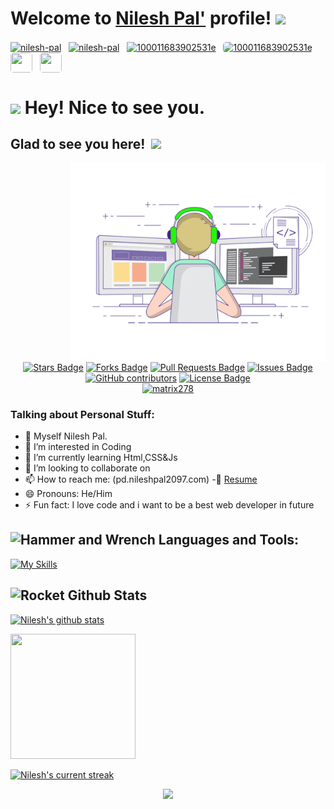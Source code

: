 
# Welcome to [Nilesh Pal'](https://www.technonilesh.online/?m=1) profile! <a href="[(https://www.technonilesh.online/?m=1)"><img src="https://media.giphy.com/media/hvRJCLFzcasrR4ia7z/giphy.gif"  width="25px"></a>

<a href="https://www.linkedin.com/in/nilesh-pal-0316071aa?utm_source=share&utm_campaign=share_via&utm_content=profile&utm_medium=android_app" target="_blank"><img align="center" src="https://raw.githubusercontent.com/rahuldkjain/github-profile-readme-generator/master/src/images/icons/Social/linked-in-alt.svg" alt="nilesh-pal" height="30" width="40" /></a>
&nbsp;
<a href="https://www.instagram.com/_sid_is_here_rs_?igsh=eXh6MmtuajVqODBw" target="_blank"><img align="center" src="https://raw.githubusercontent.com/rahuldkjain/github-profile-readme-generator/master/src/images/icons/Social/instagram.svg" alt="nilesh-pal" height="30" width="40" /></a>
&nbsp;
<a href="https://www.facebook.com/siddharth.paul.773" target="_blank"><img align="center" src="https://raw.githubusercontent.com/rahuldkjain/github-profile-readme-generator/master/src/images/icons/Social/facebook.svg" alt="100011683902531e" height="30" width="40" /></a>
&nbsp;
<a href="https://www.quora.com/profile/Nilesh-1232?ch=10&oid=1162788057&share=bfed29f7&srid=u82c0T&target_type=user"> 
<img align="center" src="https://qph.cf2.quoracdn.net/main-qimg-4d340b8b704ccfc33ac16dd261b6c121-lq" alt="100011683902531e" height="32" width="35" style="border-radius:5px"/></a>
&nbsp;
<a href="https://pin.it/4PRaWU628"> 
<img align="center" src="https://i.pinimg.com/564x/6e/ad/91/6ead912ceb43c93b8e189d1eb802845f.jpg" height="32" width="35" style="border-radius:5px"/></a>
&nbsp;
<a href="https://www.technonilesh.online/"> 
<img align="center" src="https://i.pinimg.com/564x/3a/05/7f/3a057fa323da56a49ca5e2c78463de26.jpg" height="32" width="35" style="border-radius:5px"/></a>



<h1><img src="https://emojis.slackmojis.com/emojis/images/1531849430/4246/blob-sunglasses.gif?1531849430" width="30"/> Hey! Nice to see you.</h1>

## Glad to see you here! &nbsp;![](https://vbr.nathanchung.dev/badge?page_id=visitor-badge-reloaded-visitors&color=55acb7&style=for-the-badge&logo=Github)

<img align="right" alt="GIF" src="https://github.com/AswinBarath/AswinBarath/blob/master/coding.gif?raw=true" width="408" height="318"/>
   <div align="center">
  <a href="https://github.comNilesh123-pal/awesome-README-templates/stargazers"><img src="https://img.shields.io/github/stars/elangosundar/awesome-README-templates" alt="Stars Badge"/></a>
<a href="https://github.com/Nilesh123-pal/awesome-README-templates/network/members"><img src="https://img.shields.io/github/forks/elangosundar/awesome-README-templates" alt="Forks Badge"/></a>
<a href="https://github.com/Nilesh123-pal/awesome-README-templates/pulls"><img src="https://img.shields.io/github/issues-pr/elangosundar/awesome-README-templates" alt="Pull Requests Badge"/></a>
<a href="https://github.com/Nilesh123-pal/awesome-README-templates/issues"><img src="https://img.shields.io/github/issues/elangosundar/awesome-README-templates" alt="Issues Badge"/></a>
<a href="https://github.com/Nilesh123-pal/awesome-README-templates/graphs/contributors"><img alt="GitHub contributors" src="https://img.shields.io/github/contributors/elangosundar/awesome-README-templates?color=2b9348"></a>
<a href="https://github.com/Nilesh123-pal/awesome-README-templates/blob/master/LICENSE"><img src="https://img.shields.io/github/license/elangosundar/awesome-README-templates?color=2b9348" alt="License Badge"/></a>
</div>

<div align="center">
  <a href="https://www.technonilesh.online/"> <img src="https://cdn.buymeacoffee.com/buttons/v2/default-yellow.png" height="40" width="140" alt="matrix278" /></a>
</div>

### Talking about Personal Stuff:

 
- 👋 Myself Nilesh Pal.
- 👀 I’m interested in Coding
- 🌱 I’m currently learning Html,CSS&Js
- 💞️ I’m looking to collaborate on 
- 📫 How to reach me: (pd.nileshpal2097.com)
-📃 [Resume](https://drive.google.com/file/d/1PvxVur2jSAJjv8eEtsWhEFdsUVe0A5Mm/view?usp=drive_link)
- 😄 Pronouns: He/Him
- ⚡ Fun fact: I love code and i want to be a best web developer in future


## <img src="https://raw.githubusercontent.com/Tarikul-Islam-Anik/Animated-Fluent-Emojis/master/Emojis/Objects/Hammer%20and%20Wrench.png" alt="Hammer and Wrench" width="30" height="30" /> **Languages and Tools:**  
[![My Skills](https://skillicons.dev/icons?i=html,css,tailwind,js,md,git,github,vscode,=13)](#)

## <img src="https://raw.githubusercontent.com/Tarikul-Islam-Anik/Animated-Fluent-Emojis/master/Emojis/Travel%20and%20places/Rocket.png" alt="Rocket" width="30" height="30" /> Github Stats 

 [![Nilesh's github stats](https://bad-apple-github-readme.vercel.app/api?username=Nilesh123-pal&show_icons=true&count_private=true&line_height=20&icon_color=00b3ff&theme=blue-green&title_color=00b3ff)](#)
 
<div>
<a href="https://www.technonilesh.online/"> 
<img src="https://i.pinimg.com/originals/c6/eb/ff/c6ebfff49a0603c04909f724798ca666.png" height="200" width="200"/>
</a></div>

[![Nilesh's current streak](https://streak-stats.demolab.com/?user=Nilesh123-pal&count_private=true&theme=blue-green&title_color=00b3ff)](#)



<p align="center">
     <img src="https://capsule-render.vercel.app/api?type=waving&color=gradient&height=100&section=footer">
</p>



<!---

Nilesh123-pal/Nilesh123-pal is a ✨ special ✨ repository because its `README.md` (this file) appears on your GitHub profile.
You can click the Preview link to take a look at your changes.
--->

